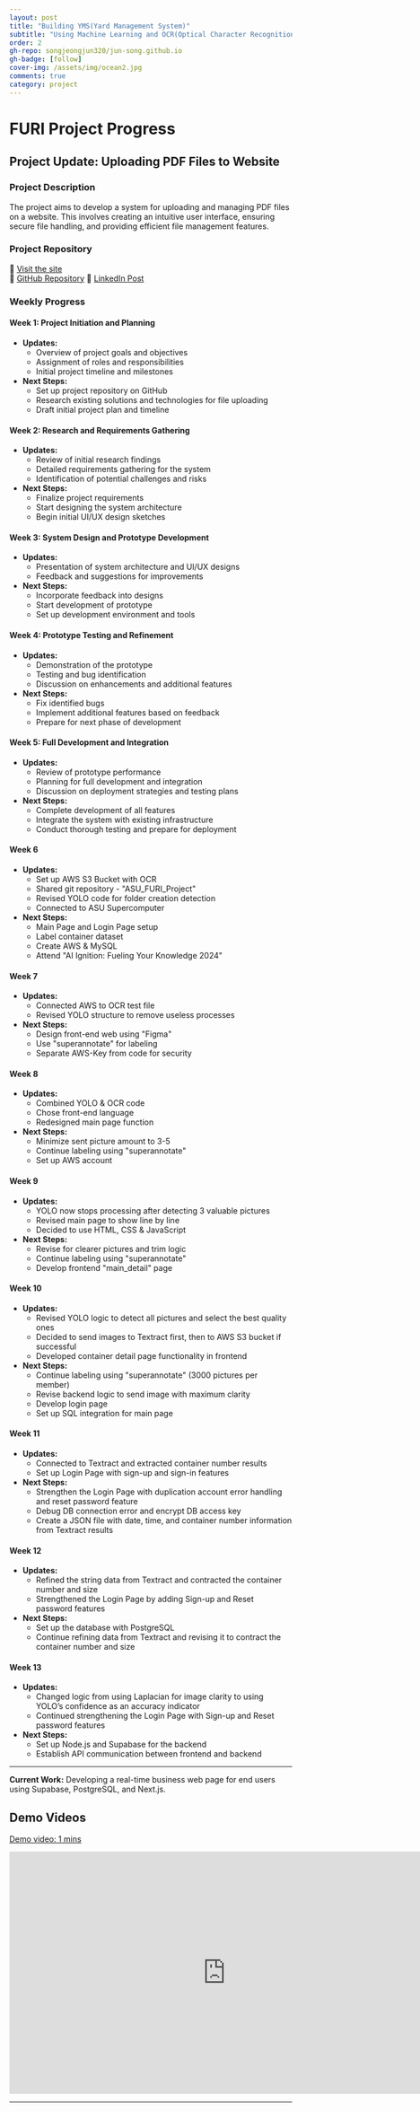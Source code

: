 ```yaml
---
layout: post
title: "Building YMS(Yard Management System)"
subtitle: "Using Machine Learning and OCR(Optical Character Recognition) Technology"
order: 2
gh-repo: songjeongjun320/jun-song.github.io
gh-badge: [follow]
cover-img: /assets/img/ocean2.jpg
comments: true
category: project
---
```


# FURI Project Progress

## Project Update: Uploading PDF Files to Website

### Project Description

The project aims to develop a system for uploading and managing PDF files on a website. This involves creating an intuitive user interface, ensuring secure file handling, and providing efficient file management features.

### Project Repository

🚀 [Visit the site](https://asu-furi-project.vercel.app/)  
🚀 [GitHub Repository](https://github.com/songjeongjun320/ASU_FURI_Project)
🚀 [LinkedIn Post](https://www.linkedin.com/posts/junsong0602_asu-ocr-project-poster-activity-7228136673174282240-VnH8?utm_source=share&utm_medium=member_desktop)

### Weekly Progress

#### Week 1: Project Initiation and Planning

- **Updates:**
  - Overview of project goals and objectives
  - Assignment of roles and responsibilities
  - Initial project timeline and milestones
- **Next Steps:**
  - Set up project repository on GitHub
  - Research existing solutions and technologies for file uploading
  - Draft initial project plan and timeline

#### Week 2: Research and Requirements Gathering

- **Updates:**
  - Review of initial research findings
  - Detailed requirements gathering for the system
  - Identification of potential challenges and risks
- **Next Steps:**
  - Finalize project requirements
  - Start designing the system architecture
  - Begin initial UI/UX design sketches

#### Week 3: System Design and Prototype Development

- **Updates:**
  - Presentation of system architecture and UI/UX designs
  - Feedback and suggestions for improvements
- **Next Steps:**
  - Incorporate feedback into designs
  - Start development of prototype
  - Set up development environment and tools

#### Week 4: Prototype Testing and Refinement

- **Updates:**
  - Demonstration of the prototype
  - Testing and bug identification
  - Discussion on enhancements and additional features
- **Next Steps:**
  - Fix identified bugs
  - Implement additional features based on feedback
  - Prepare for next phase of development

#### Week 5: Full Development and Integration

- **Updates:**
  - Review of prototype performance
  - Planning for full development and integration
  - Discussion on deployment strategies and testing plans
- **Next Steps:**
  - Complete development of all features
  - Integrate the system with existing infrastructure
  - Conduct thorough testing and prepare for deployment

#### Week 6

- **Updates:**
  - Set up AWS S3 Bucket with OCR
  - Shared git repository - "ASU_FURI_Project"
  - Revised YOLO code for folder creation detection
  - Connected to ASU Supercomputer
- **Next Steps:**
  - Main Page and Login Page setup
  - Label container dataset
  - Create AWS & MySQL
  - Attend "AI Ignition: Fueling Your Knowledge 2024"

#### Week 7

- **Updates:**
  - Connected AWS to OCR test file
  - Revised YOLO structure to remove useless processes
- **Next Steps:**
  - Design front-end web using "Figma"
  - Use "superannotate" for labeling
  - Separate AWS-Key from code for security

#### Week 8

- **Updates:**
  - Combined YOLO & OCR code
  - Chose front-end language
  - Redesigned main page function
- **Next Steps:**
  - Minimize sent picture amount to 3-5
  - Continue labeling using "superannotate"
  - Set up AWS account

#### Week 9

- **Updates:**
  - YOLO now stops processing after detecting 3 valuable pictures
  - Revised main page to show line by line
  - Decided to use HTML, CSS & JavaScript
- **Next Steps:**
  - Revise for clearer pictures and trim logic
  - Continue labeling using "superannotate"
  - Develop frontend "main_detail" page

#### Week 10

- **Updates:**
  - Revised YOLO logic to detect all pictures and select the best quality ones
  - Decided to send images to Textract first, then to AWS S3 bucket if successful
  - Developed container detail page functionality in frontend
- **Next Steps:**
  - Continue labeling using "superannotate" (3000 pictures per member)
  - Revise backend logic to send image with maximum clarity
  - Develop login page
  - Set up SQL integration for main page

#### Week 11

- **Updates:**
  - Connected to Textract and extracted container number results
  - Set up Login Page with sign-up and sign-in features
- **Next Steps:**
  - Strengthen the Login Page with duplication account error handling and reset password feature
  - Debug DB connection error and encrypt DB access key
  - Create a JSON file with date, time, and container number information from Textract results

#### Week 12

- **Updates:**
  - Refined the string data from Textract and contracted the container number and size
  - Strengthened the Login Page by adding Sign-up and Reset password features
- **Next Steps:**
  - Set up the database with PostgreSQL
  - Continue refining data from Textract and revising it to contract the container number and size

#### Week 13

- **Updates:**
  - Changed logic from using Laplacian for image clarity to using YOLO’s confidence as an accuracy indicator
  - Continued strengthening the Login Page with Sign-up and Reset password features
- **Next Steps:**
  - Set up Node.js and Supabase for the backend
  - Establish API communication between frontend and backend

---

**Current Work:**
Developing a real-time business web page for end users using Supabase, PostgreSQL, and Next.js.

## Demo Videos

[Demo video: 1 mins](https://www.youtube.com/watch?v=AhEH7NC7Qd0)

<iframe width="770" height="432" src="https://www.youtube.com/embed/AhEH7NC7Qd0" frameborder="0" allowfullscreen></iframe>

---
